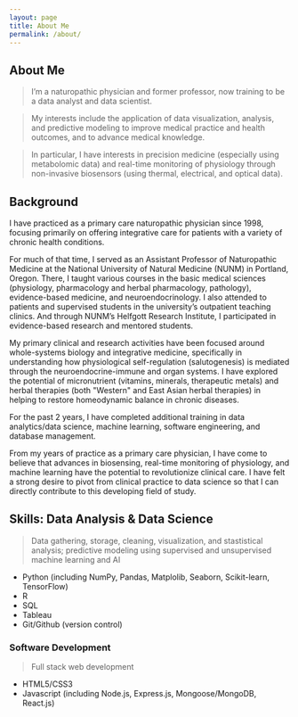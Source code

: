 ```yaml
---
layout: page
title: About Me
permalink: /about/
---
```


## About Me

> I’m a naturopathic physician and former professor, now training to be a data analyst and data scientist. 

> My interests include the application of data visualization, analysis, and predictive modeling to improve medical practice and health outcomes, and to advance medical knowledge. 

> In particular, I have interests in precision medicine (especially using metabolomic data) and real-time monitoring of physiology through non-invasive biosensors (using thermal, electrical, and optical data). 


## Background

I have practiced as a primary care naturopathic physician since 1998, focusing primarily on offering integrative care for patients with a variety of chronic health conditions.  

For much of that time, I served as an Assistant Professor of Naturopathic Medicine at the National University of Natural Medicine (NUNM) in Portland, Oregon.  There, I taught various courses in the basic medical sciences (physiology, pharmacology and herbal pharmacology, pathology), evidence-based medicine, and neuroendocrinology. I also attended to patients and supervised students in the university’s outpatient teaching clinics.  And through NUNM’s Helfgott Research Institute, I participated in evidence-based research and mentored students. 

My primary clinical and research activities have been focused around whole-systems biology and integrative medicine, specifically in understanding how physiological self-regulation (salutogenesis) is mediated through the neuroendocrine-immune and organ systems. I have explored the potential of micronutrient (vitamins, minerals, therapeutic metals) and herbal therapies (both "Western" and East Asian herbal therapies) in helping to restore homeodynamic balance in chronic diseases. 

For the past 2 years, I have completed additional training in data analytics/data science, machine learning, software engineering, and database management. 

From my years of practice as a primary care physician, I have come to believe that advances in biosensing, real-time monitoring of physiology, and machine learning have the potential to revolutionize clinical care. I have felt a strong desire to pivot from clinical practice to data science so that I can directly contribute to this developing field of study. 


## Skills: Data Analysis & Data Science

> Data gathering, storage, cleaning, visualization, and stastistical analysis; predictive modeling using supervised and unsupervised machine learning and AI

- Python (including NumPy, Pandas, Matplolib, Seaborn, Scikit-learn, TensorFlow)
- R
- SQL
- Tableau
- Git/Github (version control)


### Software Development
> Full stack web development

 - HTML5/CSS3
 - Javascript (including Node.js, Express.js, Mongoose/MongoDB, React.js)
